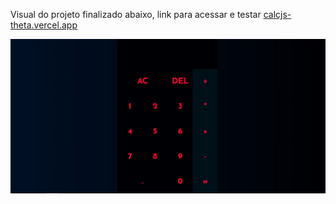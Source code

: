 Visual do projeto finalizado abaixo, link para acessar e testar [calcjs-theta.vercel.app](https://calcjs-git-master-gsrapha.vercel.app/)

<img alt="imagem da calculadora" title="imagem da calculadora" src="./assets/calculadora.jpg" />

